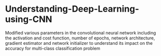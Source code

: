 # Understanding-Deep-Learning-using-CNN
Modified various parameters in the convolutional neural network including the activation and cost function, number of epochs, network architecture, gradient estimator and network initializer to understand its impact on the accuracy for multi-class classification problem

